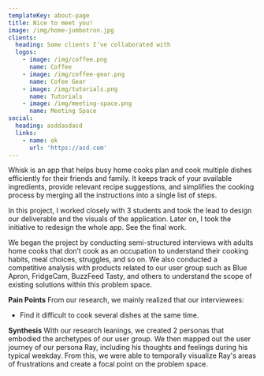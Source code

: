 ```yaml
---
templateKey: about-page
title: Nice to meet you!
image: /img/home-jumbotron.jpg
clients:
  heading: Some clients I’ve collaborated with
  logos:
    - image: /img/coffee.png
      name: Coffee
    - image: /img/coffee-gear.png
      name: Cofee Gear
    - image: /img/tutorials.png
      name: Tutorials
    - image: /img/meeting-space.png
      name: Meeting Space
social:
  heading: asddasdasd
  links:
    - name: ok
      url: 'https://asd.com'
---
```

Whisk is an app that helps busy home cooks plan and cook multiple dishes efficiently for their friends and family. It keeps track of your available ingredients, provide relevant recipe suggestions, and simplifies the cooking process by merging all the instructions into a single list of steps.

In this project, I worked closely with 3 students and took the lead to design our deliverable and the visuals of the application. Later on, I took the initiative to redesign the whole app. See the final work.


We began the project by conducting semi-structured interviews with adults home cooks that don’t cook as an occupation to understand their cooking habits, meal choices, struggles, and so on. We also conducted a competitive analysis with products related to our user group such as Blue Apron, FridgeCam, BuzzFeed Tasty, and others to understand the scope of existing solutions within this problem space.

**Pain Points**
From our research, we mainly realized that our interviewees:

* Find it difficult to cook several dishes at the same time.

**Synthesis**
With our research leanings, we created 2 personas that embodied the archetypes of our user group. We then mapped out the user journey of our persona Ray, including his thoughts and feelings during his typical weekday. From this, we were able to temporally visualize Ray's areas of frustrations and create a focal point on the problem space.
